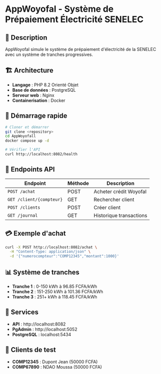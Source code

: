 # AppWoyofal - Système de Prépaiement Électricité SENELEC

## 📝 Description
AppWoyofal simule le système de prépaiement d'électricité de la SENELEC avec un système de tranches progressives.

## 🏗️ Architecture
- **Langage** : PHP 8.2 Orienté Objet
- **Base de données** : PostgreSQL
- **Serveur web** : Nginx
- **Containerisation** : Docker

## 🚀 Démarrage rapide

```bash
# Cloner et démarrer
git clone <repository>
cd AppWoyofall
docker compose up -d

# Vérifier l'API
curl http://localhost:8082/health
```

## 📡 Endpoints API

| Endpoint | Méthode | Description |
|----------|---------|-------------|
| `POST /achat` | POST | Acheter crédit Woyofal |
| `GET /client/{compteur}` | GET | Rechercher client |
| `POST /clients` | POST | Créer client |
| `GET /journal` | GET | Historique transactions |

## 💳 Exemple d'achat

```bash
curl -X POST http://localhost:8082/achat \
  -H "Content-Type: application/json" \
  -d '{"numerocompteur":"COMP12345","montant":1000}'
```

## 📊 Système de tranches

- **Tranche 1** : 0-150 kWh à 96.85 FCFA/kWh
- **Tranche 2** : 151-250 kWh à 101.36 FCFA/kWh  
- **Tranche 3** : 251+ kWh à 118.45 FCFA/kWh

## 🔧 Services

- **API** : http://localhost:8082
- **PgAdmin** : http://localhost:5052
- **PostgreSQL** : localhost:5434

## 👥 Clients de test

- **COMP12345** : Dupont Jean (50000 FCFA)
- **COMP67890** : NDAO Moussa (50000 FCFA)
